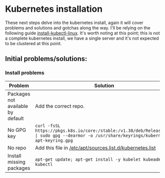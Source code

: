 # Kubernetes installation

These next steps delve into the kubernetes install, again it will cover problems and solutions and gotchas along the way. I'll be relying on the following guide [install-kubectl-linux](https://kubernetes.io/docs/tasks/tools/install-kubectl-linux/).
It's worth noting at this point; this is not a complete kubernetes install, we have a single server and it's not expected to be clustered at this point. 

## Initial problems/solutions:

### Install problems
| Problem    | Solution |
| --------- | ------- |
| Packages not available by default | Add the correct repo. |
| No GPG key| `curl -fsSL https://pkgs.k8s.io/core:/stable:/v1.30/deb/Release.key \| sudo gpg --dearmor -o /usr/share/keyrings/kubernetes-apt-keyring.gpg`|
| No repo| Add this file in [/etc/apt/sources.list.d/kubernetes.list](configs/kubernetes.list) |
| Install missing packages| `apt-get update; apt-get install -y kubelet kubeadm kubectl`|
